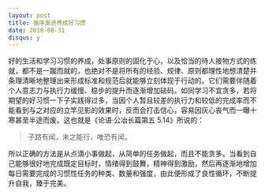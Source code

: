 ```yaml
---
layout: post
title: 循序渐进养成好习惯
date: 2018-08-31
disqus: y
---
```


好的生活和学习习惯的养成，处事原则的固化于心，以及恰当的待人接物方式的练就，都不是一蹴而就的，也绝对不是将所有的经验、规律、原则都理性地想清楚并条理清晰地整理出来形成标准和规范后就能够立刻体现于行动的。它们需要伴随着个人意志力与执行力缓慢、稳步的提升而逐渐增加砝码。如同学习不宜贪多，若将期望的好习惯一下子实践得过多，当因个人暂且较差的执行力和较低的完成率而不能看到与之对应的立竿见影的效果时，反而会打击信心，容易因灰心丧气而一曝十寒甚至半途而废。这也就是《论语·公冶长篇第五 5.14》所说的：

> 子路有闻，未之能行，唯恐有闻。

所以正确的方法是从点滴小事做起，从简单的任务做起，而且不能贪多。当看到自己能够很好地完成既定目标时，情绪得到鼓舞，精神得到激励，然后再逐渐地增加每日需要完成的习惯性任务的种类、数量和强度，由此便形成了良性循环，不断提升自我，臻于完美。
